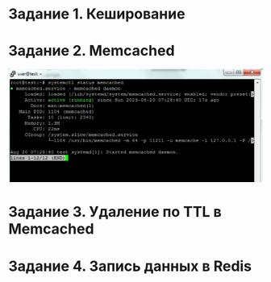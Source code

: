 # Задание 1. Кеширование
# Задание 2. Memcached
![](https://github.com/OlgaLesnykh/screenshots/blob/main/Caching_001.png)
# Задание 3. Удаление по TTL в Memcached
# Задание 4. Запись данных в Redis
